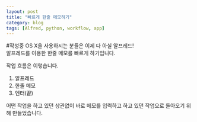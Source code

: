 ```yaml
---
layout: post
title: "빠르게 한줄 메모하기"
category: blog
tags: [Alfred, python, workflow, app]
---
```

#작성중
OS X을 사용하시는 분들은 이제 다 아실 알프레드!  
알프레드를 이용한 한줄 메모를 빠르게 하기입니다.

작업 흐름은 이렇습니다.  
1. 알프레드  
2. 한줄 메모  
3. 엔터(끝)  

어떤 작업을 하고 있던 상관없이 바로 메모를 입력하고 하고 있던 작업으로 돌아오기 위해 만들었습니다.
